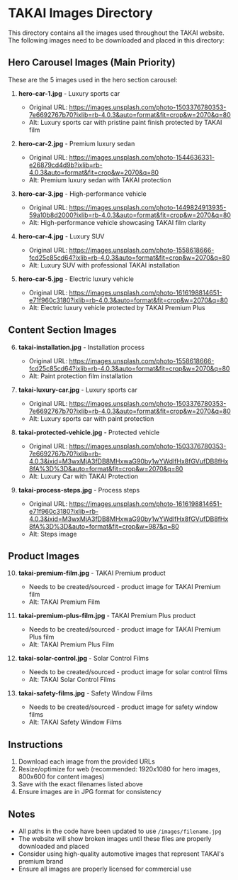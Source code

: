 # TAKAI Images Directory

This directory contains all the images used throughout the TAKAI website. The following images need to be downloaded and placed in this directory:

## Hero Carousel Images (Main Priority)
These are the 5 images used in the hero section carousel:

1. **hero-car-1.jpg** - Luxury sports car
   - Original URL: https://images.unsplash.com/photo-1503376780353-7e6692767b70?ixlib=rb-4.0.3&auto=format&fit=crop&w=2070&q=80
   - Alt: Luxury sports car with pristine paint finish protected by TAKAI film

2. **hero-car-2.jpg** - Premium luxury sedan
   - Original URL: https://images.unsplash.com/photo-1544636331-e26879cd4d9b?ixlib=rb-4.0.3&auto=format&fit=crop&w=2070&q=80
   - Alt: Premium luxury sedan with TAKAI protection

3. **hero-car-3.jpg** - High-performance vehicle
   - Original URL: https://images.unsplash.com/photo-1449824913935-59a10b8d2000?ixlib=rb-4.0.3&auto=format&fit=crop&w=2070&q=80
   - Alt: High-performance vehicle showcasing TAKAI film clarity

4. **hero-car-4.jpg** - Luxury SUV
   - Original URL: https://images.unsplash.com/photo-1558618666-fcd25c85cd64?ixlib=rb-4.0.3&auto=format&fit=crop&w=2070&q=80
   - Alt: Luxury SUV with professional TAKAI installation

5. **hero-car-5.jpg** - Electric luxury vehicle
   - Original URL: https://images.unsplash.com/photo-1616198814651-e71f960c3180?ixlib=rb-4.0.3&auto=format&fit=crop&w=2070&q=80
   - Alt: Electric luxury vehicle protected by TAKAI Premium Plus

## Content Section Images
6. **takai-installation.jpg** - Installation process
   - Original URL: https://images.unsplash.com/photo-1558618666-fcd25c85cd64?ixlib=rb-4.0.3&auto=format&fit=crop&w=2070&q=80
   - Alt: Paint protection film installation

7. **takai-luxury-car.jpg** - Luxury sports car
   - Original URL: https://images.unsplash.com/photo-1503376780353-7e6692767b70?ixlib=rb-4.0.3&auto=format&fit=crop&w=2070&q=80
   - Alt: Luxury sports car with paint protection

8. **takai-protected-vehicle.jpg** - Protected vehicle
   - Original URL: https://images.unsplash.com/photo-1503376780353-7e6692767b70?ixlib=rb-4.0.3&ixid=M3wxMjA3fDB8MHxwaG90by1wYWdlfHx8fGVufDB8fHx8fA%3D%3D&auto=format&fit=crop&w=2070&q=80
   - Alt: Luxury Car with TAKAI Protection

9. **takai-process-steps.jpg** - Process steps
   - Original URL: https://images.unsplash.com/photo-1616198814651-e71f960c3180?ixlib=rb-4.0.3&ixid=M3wxMjA3fDB8MHxwaG90by1wYWdlfHx8fGVufDB8fHx8fA%3D%3D&auto=format&fit=crop&w=987&q=80
   - Alt: Steps image

## Product Images
10. **takai-premium-film.jpg** - TAKAI Premium product
    - Needs to be created/sourced - product image for TAKAI Premium film
    - Alt: TAKAI Premium Film

11. **takai-premium-plus-film.jpg** - TAKAI Premium Plus product
    - Needs to be created/sourced - product image for TAKAI Premium Plus film
    - Alt: TAKAI Premium Plus Film

12. **takai-solar-control.jpg** - Solar Control Films
    - Needs to be created/sourced - product image for solar control films
    - Alt: TAKAI Solar Control Films

13. **takai-safety-films.jpg** - Safety Window Films
    - Needs to be created/sourced - product image for safety window films
    - Alt: TAKAI Safety Window Films

## Instructions
1. Download each image from the provided URLs
2. Resize/optimize for web (recommended: 1920x1080 for hero images, 800x600 for content images)
3. Save with the exact filenames listed above
4. Ensure images are in JPG format for consistency

## Notes
- All paths in the code have been updated to use `/images/filename.jpg`
- The website will show broken images until these files are properly downloaded and placed
- Consider using high-quality automotive images that represent TAKAI's premium brand
- Ensure all images are properly licensed for commercial use
